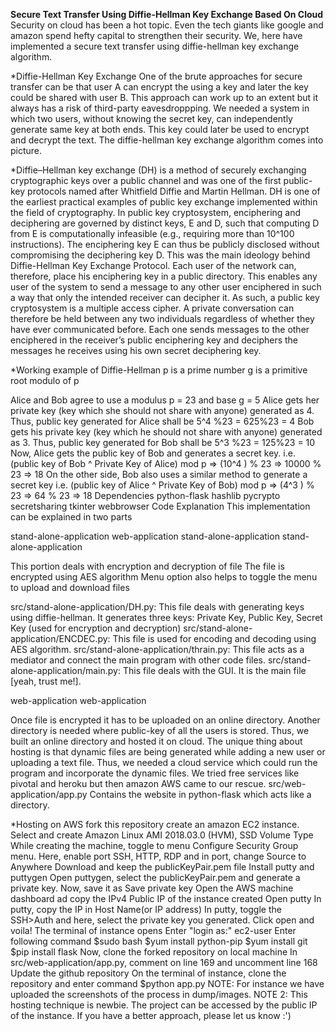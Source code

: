 **Secure Text Transfer Using Diffie-Hellman Key Exchange Based On Cloud**
Security on cloud has been a hot topic. Even the tech giants like google and amazon spend hefty capital to strengthen their security. We, here have implemented a secure text transfer using diffie-hellman key exchange algorithm.

*Diffie-Hellman Key Exchange
One of the brute approaches for secure transfer can be that user A can encrypt the using a key and later the key could be shared with user B. This approach can work up to an extent but it always has a risk of third-party eavesdroppping. We needed a system in which two users, without knowing the secret key, can independently generate same key at both ends. This key could later be used to encrypt and decrypt the text. The diffie-hellman key exchange algorithm comes into picture.

*Diffie–Hellman key exchange (DH) is a method of securely exchanging cryptographic keys over a public channel and was one of the first public-key protocols named after Whitfield Diffie and Martin Hellman. DH is one of the earliest practical examples of public key exchange implemented within the field of cryptography.
In public key cryptosystem, enciphering and deciphering are governed by distinct keys, E and D, such that computing D from E is computationally infeasible (e.g., requiring more than 10^100 instructions). The enciphering key E can thus be publicly disclosed without compromising the deciphering key D. This was the main ideology behind Diffie-Hellman Key Exchange Protocol. Each user of the network can, therefore, place his enciphering key in a public directory. This enables any user of the system to send a message to any other user enciphered in such a way that only the intended receiver can decipher it. As such, a public key cryptosystem is a multiple access cipher. A private conversation can therefore be held between any two individuals regardless of whether they have ever communicated before. Each one sends messages to the other enciphered in the receiver’s public enciphering key and deciphers the messages he receives using his own secret deciphering key.

*Working example of Diffie-Hellman
p is a prime number
g is a primitive root modulo of p

Alice and Bob agree to use a modulus p = 23 and base g = 5
Alice gets her private key (key which she should not share with anyone) generated as 4.
Thus, public key generated for Alice shall be 5^4 %23 = 625%23 = 4
Bob gets his private key (key which he should not share with anyone) generated as 3.
Thus, public key generated for Bob shall be 5^3 %23 = 125%23 = 10
Now, Alice gets the public key of Bob and generates a secret key. i.e. (public key of Bob ^ Private Key of Alice) mod p => (10^4 ) % 23 => 10000 % 23 => 18
On the other side, Bob also uses a similar method to generate a secret key i.e. (public key of Alice ^ Private Key of Bob) mod p => (4^3 ) % 23 => 64 % 23 => 18
Dependencies
python-flask
hashlib
pycrypto
secretsharing
tkinter
webbrowser
Code Explanation
This implementation can be explained in two parts

stand-alone-application
web-application
stand-alone-application
stand-alone-application

This portion deals with encryption and decryption of file
The file is encrypted using AES algorithm
Menu option also helps to toggle the menu to upload and download files

src/stand-alone-application/DH.py: This file deals with generating keys using diffie-hellman. It generates three keys: Private Key, Public Key, Secret Key (used for encryption and decryption)
src/stand-alone-application/ENCDEC.py: This file is used for encoding and decoding using AES algorithm.
src/stand-alone-application/thrain.py: This file acts as a mediator and connect the main program with other code files.
src/stand-alone-application/main.py: This file deals with the GUI. It is the main file [yeah, trust me!].

web-application
web-application

Once file is encrypted it has to be uploaded on an online directory. Another directory is needed where public-key of all the users is stored. Thus, we built an online directory and hosted it on cloud. The unique thing about hosting is that dynamic files are being generated while adding a new user or uploading a text file. Thus, we needed a cloud service which could run the program and incorporate the dynamic files. We tried free services like pivotal and heroku but then amazon AWS came to our rescue.
src/web-application/app.py Contains the website in python-flask which acts like a directory.

*Hosting on AWS
fork this repository
create an amazon EC2 instance.
Select and create Amazon Linux AMI 2018.03.0 (HVM), SSD Volume Type
While creating the machine, toggle to menu Configure Security Group menu.
Here, enable port SSH, HTTP, RDP and in port, change Source to Anywhere
Download and keep the publicKeyPair.pem file
Install putty and puttygen
Open puttygen, select the publicKeyPair.pem and generate a private key. Now, save it as Save private key
Open the AWS machine dashboard ad copy the IPv4 Public IP of the instance created
Open putty
In putty, copy the IP in Host Name(or IP address)
In putty, toggle the SSH>Auth and here, select the private key you generated.
Click open and voila! The terminal of instance opens
Enter "login as:" ec2-user
Enter following command
$sudo bash
$yum install python-pip
$yum install git
$pip install flask
Now, clone the forked repository on local machine
In src/web-application/app.py, comment on line 169 and uncomment line 168
Update the github repository
On the terminal of instance, clone the repository and enter command
$python app.py
NOTE: For instance we have uploaded the screenshots of the process in dump/images.
NOTE 2: This hosting technique is newbie. The project can be accessed by the public IP of the instance. If you have a better approach, please let us know :')
